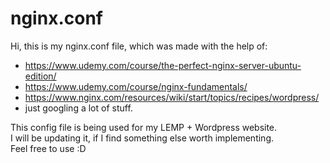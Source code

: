 # nginx.conf
Hi, this is my nginx.conf file, which was made with the help of:
- https://www.udemy.com/course/the-perfect-nginx-server-ubuntu-edition/
- https://www.udemy.com/course/nginx-fundamentals/
- https://www.nginx.com/resources/wiki/start/topics/recipes/wordpress/
- just googling a lot of stuff.

This config file is being used for my LEMP + Wordpress website.<br/>
I will be updating it, if I find something else worth implementing.<br/>
Feel free to use :D
